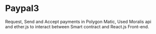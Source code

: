 # Paypal3
Request, Send and Accept payments in Polygon Matic, Used Moralis api and ether.js to interact between Smart contract and React.js Front-end.
